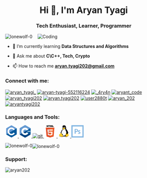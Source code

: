 
<h1 align="center">Hi 👋, I'm Aryan Tyagi</h1>
<h3 align="center">Tech Enthusiast, Learner, Programmer</h3>
<img align="right" alt="Coding" width="400" src="https://cdn.dribbble.com/users/1162077/screenshots/3848914/programmer.gif">

<p align="left"> <img src="https://komarev.com/ghpvc/?username=lonewolf-0&label=Profile%20views&color=0e75b6&style=flat" alt="lonewolf-0" /> </p>



- 🌱 I’m currently learning **Data Structures and Algorithms**

- 💬 Ask me about **C\C++, Tech, Crypto**

- 📫 How to reach me **aryan.tyagi202@gmail.com**

<h3 align="left">Connect with me:</h3>
<p align="left">
<a href="https://twitter.com/aryan_tyagi_" target="blank"><img align="center" src="https://raw.githubusercontent.com/rahuldkjain/github-profile-readme-generator/master/src/images/icons/Social/twitter.svg" alt="aryan_tyagi_" height="30" width="40" /></a>
<a href="https://linkedin.com/in/aryan-tyagi-552116224" target="blank"><img align="center" src="https://raw.githubusercontent.com/rahuldkjain/github-profile-readme-generator/master/src/images/icons/Social/linked-in-alt.svg" alt="aryan-tyagi-552116224" height="30" width="40" /></a>
<a href="https://instagram.com/_4ry4n" target="blank"><img align="center" src="https://raw.githubusercontent.com/rahuldkjain/github-profile-readme-generator/master/src/images/icons/Social/instagram.svg" alt="_4ry4n" height="30" width="40" /></a>
<a href="https://www.codechef.com/users/aryant_code" target="blank"><img align="center" src="https://cdn.jsdelivr.net/npm/simple-icons@3.1.0/icons/codechef.svg" alt="aryant_code" height="30" width="40" /></a>
<a href="https://www.hackerrank.com/aryan_tyagi202" target="blank"><img align="center" src="https://raw.githubusercontent.com/rahuldkjain/github-profile-readme-generator/master/src/images/icons/Social/hackerrank.svg" alt="aryan_tyagi202" height="30" width="40" /></a>
<a href="https://codeforces.com/profile/aryan.tyagi202" target="blank"><img align="center" src="https://raw.githubusercontent.com/rahuldkjain/github-profile-readme-generator/master/src/images/icons/Social/codeforces.svg" alt="aryan.tyagi202" height="30" width="40" /></a>
<a href="https://www.leetcode.com/user2880t" target="blank"><img align="center" src="https://raw.githubusercontent.com/rahuldkjain/github-profile-readme-generator/master/src/images/icons/Social/leet-code.svg" alt="user2880t" height="30" width="40" /></a>
<a href="https://www.hackerearth.com/aryan_202" target="blank"><img align="center" src="https://raw.githubusercontent.com/rahuldkjain/github-profile-readme-generator/master/src/images/icons/Social/hackerearth.svg" alt="aryan_202" height="30" width="40" /></a>
<a href="https://auth.geeksforgeeks.org/user/aryantyagi202" target="blank"><img align="center" src="https://raw.githubusercontent.com/rahuldkjain/github-profile-readme-generator/master/src/images/icons/Social/geeks-for-geeks.svg" alt="aryantyagi202" height="30" width="40" /></a>
</p>

<h3 align="left">Languages and Tools:</h3>
<p align="left"> <a href="https://www.cprogramming.com/" target="_blank" rel="noreferrer"> <img src="https://raw.githubusercontent.com/devicons/devicon/master/icons/c/c-original.svg" alt="c" width="40" height="40"/> </a> <a href="https://www.w3schools.com/cpp/" target="_blank" rel="noreferrer"> <img src="https://raw.githubusercontent.com/devicons/devicon/master/icons/cplusplus/cplusplus-original.svg" alt="cplusplus" width="40" height="40"/> </a> <a href="https://git-scm.com/" target="_blank" rel="noreferrer"> <img src="https://www.vectorlogo.zone/logos/git-scm/git-scm-icon.svg" alt="git" width="40" height="40"/> </a> <a href="https://www.w3.org/html/" target="_blank" rel="noreferrer"> <img src="https://raw.githubusercontent.com/devicons/devicon/master/icons/html5/html5-original-wordmark.svg" alt="html5" width="40" height="40"/> </a> <a href="https://www.linux.org/" target="_blank" rel="noreferrer"> <img src="https://raw.githubusercontent.com/devicons/devicon/master/icons/linux/linux-original.svg" alt="linux" width="40" height="40"/> </a> <a href="https://www.photoshop.com/en" target="_blank" rel="noreferrer"> <img src="https://raw.githubusercontent.com/devicons/devicon/master/icons/photoshop/photoshop-line.svg" alt="photoshop" width="40" height="40"/> </a> </p>


<p><img align="left" src="https://github-readme-stats.vercel.app/api/top-langs?username=lonewolf-0&show_icons=true&locale=en&layout=compact" alt="lonewolf-0" /></p>


<p><img align="center" src="https://github-readme-streak-stats.herokuapp.com/?user=lonewolf-0&" alt="lonewolf-0" /></p>


<h3 align="left">Support:</h3>
<p><a href="https://www.buymeacoffee.com/aryan202"> <img align="left" src="https://cdn.buymeacoffee.com/buttons/v2/default-yellow.png" height="50" width="210" alt="aryan202" /></a></p><br><br>

<!---
Lonewolf-0/Lonewolf-0 is a ✨ special ✨ repository because its `README.md` (this file) appears on your GitHub profile.
You can click the Preview link to take a look at your changes.
--->
